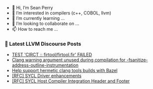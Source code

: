 - 👋 Hi, I’m Sean Perry
- 👀 I’m interested in compilers (c++, COBOL, llvm)
- 🌱 I’m currently learning ...
- 💞️ I’m looking to collaborate on ...
- 📫 How to reach me ...

<!---
s66perry/s66perry is a ✨ special ✨ repository because its `README.md` (this file) appears on your GitHub profile.
You can click the Preview link to take a look at your changes.
--->
### 📕 Latest LLVM Discourse Posts

<!-- DISCOURSE-LLVM:START -->
- [TEST &#39;CIRCT :: firtool/firtool.fir&#39; FAILED](https://discourse.llvm.org/t/test-circt-firtool-firtool-fir-failed/74099#post_1)
- [Clang warning argument unused during compilation for -fsanitize-address-outline-instrumentation](https://discourse.llvm.org/t/clang-warning-argument-unused-during-compilation-for-fsanitize-address-outline-instrumentation/74070#post_4)
- [Help support hermetic clang tools builds with Bazel](https://discourse.llvm.org/t/help-support-hermetic-clang-tools-builds-with-bazel/74096#post_1)
- [[RFC] SYCL Driver enhancements](https://discourse.llvm.org/t/rfc-sycl-driver-enhancements/74092#post_2)
- [[RFC] SYCL Host Compiler Integration Header and Footer](https://discourse.llvm.org/t/rfc-sycl-host-compiler-integration-header-and-footer/74081#post_20)
<!-- DISCOURSE-LLVM:END -->
